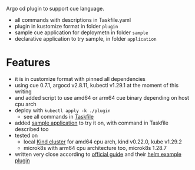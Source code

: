 Argo cd plugin to support cue language.

- all commands with descriptions in Taskfile.yaml
- plugin in kustomize format in folder `plugin`
- sample cue application for deploymetn in folder `sample`
- declarative application to try sample, in folder `application`

# Features

- it is in customize format with pinned all dependencies
- using cue 0.7.1,  argocd v2.8.11, kubectl v1.29.1 at the moment of this writing
- and added script to use amd64 or arm64 cue binary depending on host cpu arch
- deploy with `kubectl apply -k ./plugin`
  - see all commands in [Taskfile](https://github.com/darklab8/infra/blob/master/k8s/modules/argo_cue/Taskfile.yaml)
- added [sample application](https://github.com/darklab8/infra/tree/master/k8s/modules/argo_cue/application) to try it on, with command in Taskfile described too
- tested on
  - local [Kind cluster](https://kind.sigs.k8s.io/) for amd64 cpu arch, kind v0.22.0, kube v1.29.2
  - microk8s with arm64 cpu architecture too, microk8s 1.28.7
- written very close according to [official guide](https://argo-cd.readthedocs.io/en/stable/operator-manual/config-management-plugins/) and their [helm example plugin](https://github.com/argoproj/argo-cd/tree/master/examples/plugins/helm)
